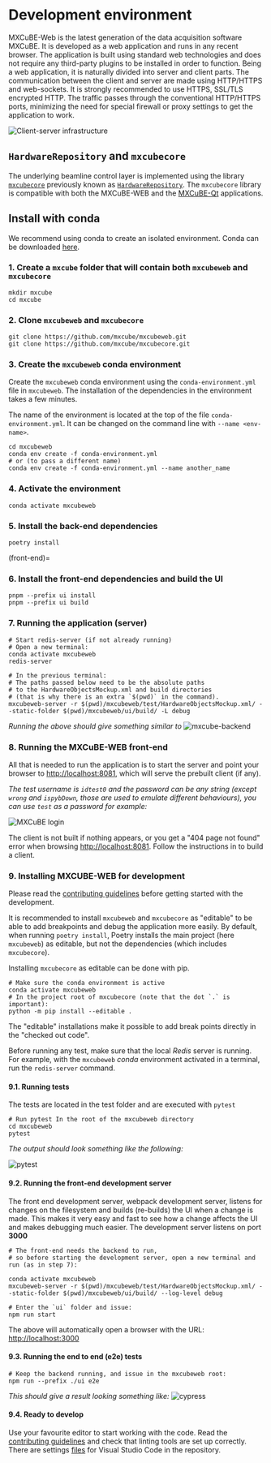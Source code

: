 # Development environment

MXCuBE-Web is the latest generation of the data acquisition software MXCuBE.
It is developed as a web application and runs in any recent browser.
The application is built using standard web technologies
and does not require any third-party plugins to be installed in order to function.
Being a web application, it is naturally divided into server and client parts.
The communication between the client and server are made using HTTP/HTTPS and web-sockets.
It is strongly recommended to use HTTPS, SSL/TLS encrypted HTTP.
The traffic passes through the conventional HTTP/HTTPS ports,
minimizing the need for special firewall or proxy settings to get the application to work.

![Client-server infrastructure](assets/client-server.png)


## `HardwareRepository` and `mxcubecore`

The underlying beamline control layer
is implemented using the library [`mxcubecore`](https://github.com/mxcube/mxcubecore)
previously known as [`HardwareRepository`](https://github.com/mxcube/HardwareRepository).
The `mxcubecore` library is compatible with
both the MXCuBE-WEB and the [MXCuBE-Qt](https://github.com/mxcube/mxcubeqt) applications.


## Install with conda

We recommend using conda to create an isolated environment.
Conda can be downloaded [here](https://docs.conda.io/en/latest/miniconda.html#linux-installers).


### 1. Create a `mxcube` folder that will contain both `mxcubeweb` and `mxcubecore`

```
mkdir mxcube
cd mxcube
```

### 2. Clone `mxcubeweb` and `mxcubecore`

```
git clone https://github.com/mxcube/mxcubeweb.git
git clone https://github.com/mxcube/mxcubecore.git
```


### 3. Create the `mxcubeweb` conda environment

Create the `mxcubeweb` conda environment using the `conda-environment.yml` file in `mxcubeweb`.
The installation of the dependencies in the environment takes a few minutes.

The name of the environment is located at the top of the file `conda-environment.yml`.
It can be changed on the command line with `--name <env-name>`.

```
cd mxcubeweb
conda env create -f conda-environment.yml
# or (to pass a different name)
conda env create -f conda-environment.yml --name another_name
```


### 4. Activate the environment

```
conda activate mxcubeweb
```


### 5. Install the back-end dependencies

```
poetry install
```


(front-end)=
### 6. Install the front-end dependencies and build the UI

```
pnpm --prefix ui install
pnpm --prefix ui build
```


### 7. Running the application (server)

```
# Start redis-server (if not already running)
# Open a new terminal:
conda activate mxcubeweb
redis-server

# In the previous terminal:
# The paths passed below need to be the absolute paths
# to the HardwareObjectsMockup.xml and build directories
# (that is why there is an extra `$(pwd)` in the command).
mxcubeweb-server -r $(pwd)/mxcubeweb/test/HardwareObjectsMockup.xml/ --static-folder $(pwd)/mxcubeweb/ui/build/ -L debug
```

_Running the above should give something similar to_
![mxcube-backend](assets/mxcube-backend.gif)


### 8. Running the MXCuBE-WEB front-end

All that is needed to run the application is to start the server
and point your browser to <http://localhost:8081>,
which will serve the prebuilt client (if any).

_The test username is `idtest0` and the password can be any string
(except `wrong` and `ispybDown`, those are used to emulate different behaviours),
you can use `test` as a password for example:_

![MXCuBE login](assets/mxcube-login.gif)

The client is not built if nothing appears,
or you get a "404 page not found" error when browsing <http://localhost:8081>.
Follow the instructions in [](#front-end) to build a client.


### 9. Installing MXCUBE-WEB for development

Please read the [contributing guidelines](project:/dev/contributing.md)
before getting started with the development.

It is recommended to install `mxcubeweb` and `mxcubecore` as "editable"
to be able to add breakpoints and debug the application more easily.
By default, when running `poetry install`,
Poetry installs the main project (here `mxcubeweb`) as editable,
but not the dependencies (which includes `mxcubecore`).

Installing `mxcubecore` as editable can be done with pip.

```shell
# Make sure the conda environment is active
conda activate mxcubeweb
# In the project root of mxcubecore (note that the dot `.` is important):
python -m pip install --editable .
```

The "editable" installations make it possible to
add break points directly in the "checked out code".

Before running any test, make sure that the local *Redis* server is running.
For example, with the `mxcubeweb` *conda* environment activated in a terminal,
run the `redis-server` command.


#### 9.1. Running tests

The tests are located in the test folder and are executed with `pytest`

```
# Run pytest In the root of the mxcubeweb directory
cd mxcubeweb
pytest
```

_The output should look something like the following:_

![pytest](assets/pytest.png)


#### 9.2. Running the front-end development server

The front end development server, webpack development server,
listens for changes on the filesystem and builds (re-builds) the UI when a change is made.
This makes it very easy and fast to see how a change affects the UI and makes debugging much easier.
The development server listens on port **3000**

```
# The front-end needs the backend to run,
# so before starting the development server, open a new terminal and run (as in step 7):

conda activate mxcubeweb
mxcubeweb-server -r $(pwd)/mxcubeweb/test/HardwareObjectsMockup.xml/ --static-folder $(pwd)/mxcubeweb/ui/build/ --log-level debug

# Enter the `ui` folder and issue:
npm run start
```

The above will automatically open a browser with the URL: <http://localhost:3000>


#### 9.3. Running the end to end (e2e) tests

```
# Keep the backend running, and issue in the mxcubeweb root:
npm run --prefix ./ui e2e
```

_This should give a result looking something like:_
![cypress](assets/cypress.png)


#### 9.4. Ready to develop

Use your favourite editor to start working with the code.
Read the [contributing guidelines](project:/dev/contributing.md)
and check that linting tools are set up correctly.
There are settings [files](https://github.com/mxcube/mxcubeweb/tree/develop/.vscode) for Visual Studio Code in the repository.
